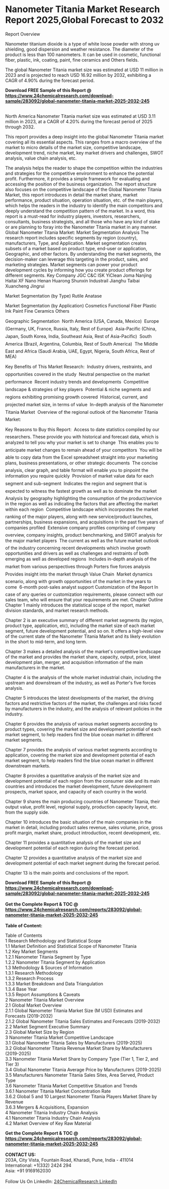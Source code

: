 <h1>Nanometer Titania Market Research Report 2025,Global Forecast to 2032</h1><p>Report Overview</p><p>
Nanometer titanium dioxide is a type of white loose powder with strong uv shielding, good dispersion and weather resistance. The diameter of the product is less than 100 nanometers. It can be used in cosmetic, functional fiber, plastic, ink, coating, paint, fine ceramics and Others fields.</p><p>
The global Nanometer Titania market size was estimated at USD 11 million in 2023 and is projected to reach USD 16.92 million by 2032, exhibiting a CAGR of 4.90% during the forecast period.</p><div><b>Download FREE Sample of this Report @ 
            <a href="https://www.24chemicalresearch.com/download-sample/283092/global-nanometer-titania-market-2025-2032-245">
            https://www.24chemicalresearch.com/download-sample/283092/global-nanometer-titania-market-2025-2032-245</a></b></div><br><p>
North America Nanometer Titania market size was estimated at USD 3.11 million in 2023, at a CAGR of 4.20% during the forecast period of 2025 through 2032.</p><p>
This report provides a deep insight into the global Nanometer Titania market covering all its essential aspects. This ranges from a macro overview of the market to micro details of the market size, competitive landscape, development trend, niche market, key market drivers and challenges, SWOT analysis, value chain analysis, etc.</p><p>
The analysis helps the reader to shape the competition within the industries and strategies for the competitive environment to enhance the potential profit. Furthermore, it provides a simple framework for evaluating and accessing the position of the business organization. The report structure also focuses on the competitive landscape of the Global Nanometer Titania Market, this report introduces in detail the market share, market performance, product situation, operation situation, etc. of the main players, which helps the readers in the industry to identify the main competitors and deeply understand the competition pattern of the market.
In a word, this report is a must-read for industry players, investors, researchers, consultants, business strategists, and all those who have any kind of stake or are planning to foray into the Nanometer Titania market in any manner.
Global Nanometer Titania Market: Market Segmentation Analysis
The research report includes specific segments by region (country), manufacturers, Type, and Application. Market segmentation creates subsets of a market based on product type, end-user or application, Geographic, and other factors. By understanding the market segments, the decision-maker can leverage this targeting in the product, sales, and marketing strategies. Market segments can power your product development cycles by informing how you create product offerings for different segments.
Key Company
JGC C&amp;C
ISK
YiClean
Joma
Nanjing Haitai
XF Nano
Henan Huarong
Shunxin Industrail
Jianghu Taibai
Xuancheng Jingrui</p><p>
Market Segmentation (by Type)
Rutile
Anatase</p><p>
Market Segmentation (by Application)
Cosmetics
Functional Fiber
Plastic
Ink
Paint
Fine Ceramics
Others</p><p>
Geographic Segmentation
 North America (USA, Canada, Mexico)
 Europe (Germany, UK, France, Russia, Italy, Rest of Europe)
 Asia-Pacific (China, Japan, South Korea, India, Southeast Asia, Rest of Asia-Pacific)
 South America (Brazil, Argentina, Columbia, Rest of South America)
 The Middle East and Africa (Saudi Arabia, UAE, Egypt, Nigeria, South Africa, Rest of MEA)</p><p>
Key Benefits of This Market Research:
 Industry drivers, restraints, and opportunities covered in the study
 Neutral perspective on the market performance
 Recent industry trends and developments
 Competitive landscape &amp; strategies of key players
 Potential &amp; niche segments and regions exhibiting promising growth covered
 Historical, current, and projected market size, in terms of value
 In-depth analysis of the Nanometer Titania Market
 Overview of the regional outlook of the Nanometer Titania Market:</p><p>
Key Reasons to Buy this Report:
 Access to date statistics compiled by our researchers. These provide you with historical and forecast data, which is analyzed to tell you why your market is set to change
 This enables you to anticipate market changes to remain ahead of your competitors
 You will be able to copy data from the Excel spreadsheet straight into your marketing plans, business presentations, or other strategic documents
 The concise analysis, clear graph, and table format will enable you to pinpoint the information you require quickly
 Provision of market value data for each segment and sub-segment
 Indicates the region and segment that is expected to witness the fastest growth as well as to dominate the market
 Analysis by geography highlighting the consumption of the product/service in the region as well as indicating the factors that are affecting the market within each region
 Competitive landscape which incorporates the market ranking of the major players, along with new service/product launches, partnerships, business expansions, and acquisitions in the past five years of companies profiled
 Extensive company profiles comprising of company overview, company insights, product benchmarking, and SWOT analysis for the major market players
 The current as well as the future market outlook of the industry concerning recent developments which involve growth opportunities and drivers as well as challenges and restraints of both emerging as well as developed regions
 Includes in-depth analysis of the market from various perspectives through Porters five forces analysis
 Provides insight into the market through Value Chain
 Market dynamics scenario, along with growth opportunities of the market in the years to come
 6-month post-sales analyst support
Customization of the Report
In case of any queries or customization requirements, please connect with our sales team, who will ensure that your requirements are met.
Chapter Outline
Chapter 1 mainly introduces the statistical scope of the report, market division standards, and market research methods.</p><p>
Chapter 2 is an executive summary of different market segments (by region, product type, application, etc), including the market size of each market segment, future development potential, and so on. It offers a high-level view of the current state of the Nanometer Titania Market and its likely evolution in the short to mid-term, and long term.</p><p>
Chapter 3 makes a detailed analysis of the market's competitive landscape of the market and provides the market share, capacity, output, price, latest development plan, merger, and acquisition information of the main manufacturers in the market.</p><p>
Chapter 4 is the analysis of the whole market industrial chain, including the upstream and downstream of the industry, as well as Porter's five forces analysis.</p><p>
Chapter 5 introduces the latest developments of the market, the driving factors and restrictive factors of the market, the challenges and risks faced by manufacturers in the industry, and the analysis of relevant policies in the industry.</p><p>
Chapter 6 provides the analysis of various market segments according to product types, covering the market size and development potential of each market segment, to help readers find the blue ocean market in different market segments.</p><p>
Chapter 7 provides the analysis of various market segments according to application, covering the market size and development potential of each market segment, to help readers find the blue ocean market in different downstream markets.</p><p>
Chapter 8 provides a quantitative analysis of the market size and development potential of each region from the consumer side and its main countries and introduces the market development, future development prospects, market space, and capacity of each country in the world.</p><p>
Chapter 9 shares the main producing countries of Nanometer Titania, their output value, profit level, regional supply, production capacity layout, etc. from the supply side.</p><p>
Chapter 10 introduces the basic situation of the main companies in the market in detail, including product sales revenue, sales volume, price, gross profit margin, market share, product introduction, recent development, etc.</p><p>
Chapter 11 provides a quantitative analysis of the market size and development potential of each region during the forecast period.</p><p>
Chapter 12 provides a quantitative analysis of the market size and development potential of each market segment during the forecast period.</p><p>
Chapter 13 is the main points and conclusions of the report.</p><p>
</p><div><b>Download FREE Sample of this Report @ 
            <a href="https://www.24chemicalresearch.com/download-sample/283092/global-nanometer-titania-market-2025-2032-245">
            https://www.24chemicalresearch.com/download-sample/283092/global-nanometer-titania-market-2025-2032-245</a></b></div><br><div><b>Get the Complete Report & TOC @ 
            <a href="https://www.24chemicalresearch.com/reports/283092/global-nanometer-titania-market-2025-2032-245">
            https://www.24chemicalresearch.com/reports/283092/global-nanometer-titania-market-2025-2032-245</a></b></div><br>
            <b>Table of Content:</b><p>Table of Contents<br />
1 Research Methodology and Statistical Scope<br />
1.1 Market Definition and Statistical Scope of Nanometer Titania<br />
1.2 Key Market Segments<br />
1.2.1 Nanometer Titania Segment by Type<br />
1.2.2 Nanometer Titania Segment by Application<br />
1.3 Methodology & Sources of Information<br />
1.3.1 Research Methodology<br />
1.3.2 Research Process<br />
1.3.3 Market Breakdown and Data Triangulation<br />
1.3.4 Base Year<br />
1.3.5 Report Assumptions & Caveats<br />
2 Nanometer Titania Market Overview<br />
2.1 Global Market Overview<br />
2.1.1 Global Nanometer Titania Market Size (M USD) Estimates and Forecasts (2019-2032)<br />
2.1.2 Global Nanometer Titania Sales Estimates and Forecasts (2019-2032)<br />
2.2 Market Segment Executive Summary<br />
2.3 Global Market Size by Region<br />
3 Nanometer Titania Market Competitive Landscape<br />
3.1 Global Nanometer Titania Sales by Manufacturers (2019-2025)<br />
3.2 Global Nanometer Titania Revenue Market Share by Manufacturers (2019-2025)<br />
3.3 Nanometer Titania Market Share by Company Type (Tier 1, Tier 2, and Tier 3)<br />
3.4 Global Nanometer Titania Average Price by Manufacturers (2019-2025)<br />
3.5 Manufacturers Nanometer Titania Sales Sites, Area Served, Product Type<br />
3.6 Nanometer Titania Market Competitive Situation and Trends<br />
3.6.1 Nanometer Titania Market Concentration Rate<br />
3.6.2 Global 5 and 10 Largest Nanometer Titania Players Market Share by Revenue<br />
3.6.3 Mergers & Acquisitions, Expansion<br />
4 Nanometer Titania Industry Chain Analysis<br />
4.1 Nanometer Titania Industry Chain Analysis<br />
4.2 Market Overview of Key Raw Material</p><div><b>Get the Complete Report & TOC @ 
            <a href="https://www.24chemicalresearch.com/reports/283092/global-nanometer-titania-market-2025-2032-245">
            https://www.24chemicalresearch.com/reports/283092/global-nanometer-titania-market-2025-2032-245</a></b></div><br><b>CONTACT US:</b><br>
            203A, City Vista, Fountain Road, Kharadi, Pune, India - 411014<br>
            International: +1(332) 2424 294<br>
            Asia: +91 9169162030 <br><br>
            Follow Us On LinkedIn: <a href="https://www.linkedin.com/company/24chemicalresearch/">24ChemicalResearch LinkedIn</a>
